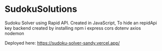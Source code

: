 # SudokuSolutions
Sudoku Solver using Rapid API. 
Created in JavaScript, 
To hide an repidApi key backend created by installing 
npm i express cors dotenv axios nodemon

Deployed here: https://sudoku-solver-sandy.vercel.app/
